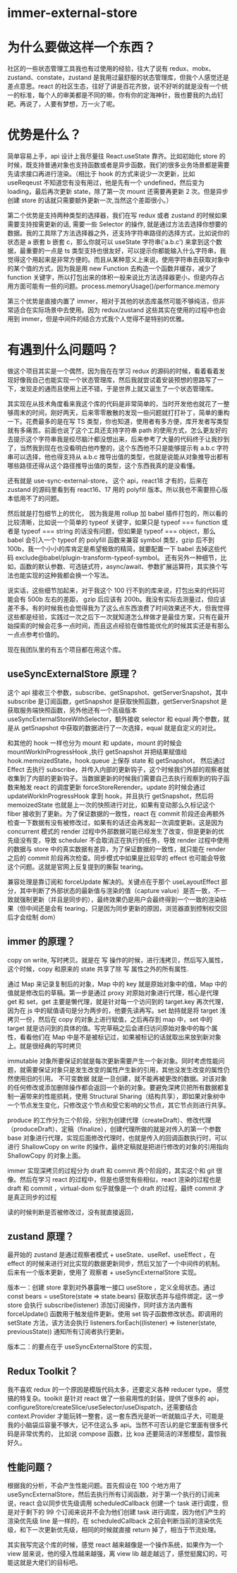 # immer-external-store

# 为什么要做这样一个东西？

社区的一些状态管理工具我也有过使用的经验，往大了说有 redux、mobx、zustand、constate，zustand 是我用过最舒服的状态管理库，但我个人感觉还是差点意思。react 的社区生态，往好了讲是百花齐放，说不好听的就是没有一个统一的标准，每个人的审美都是不同的嘛，你有你的定海神针，我也要我的九齿钉耙。再说了，人要有梦想，万一火了呢。

# 优势是什么？

简单容易上手，api 设计上我尽量往 React.useState 靠齐。比如初始化 store 的时候，既支持普通对象也支持函数或者是异步函数，我们的很多业务场景都是需要先请求接口再进行渲染。（相比于 hook 的方式来说少一次更新，比如 useReqeust 不知道您有没有用过，他是先有一个 undefined，然后变为 loading，最后再次更新 state，除了第一次 mount 还需要再更新 2 次。但是异步创建 store 的话就只需要额外更新一次,当然这个差距很小。）

第二个优势是支持两种类型的选择器，我们在写 redux 或者 zustand 的时候如果需要支持按需更新的话, 需要一些 Selector 的操作, 就是通过方法去选择你想要的数据。我的工具除了方法选择器之外，还支持字符串路径的选择方式，比如说你的状态是 a 嵌套 b 嵌套 c，那么你就可以 useState 字符串('a.b.c') 来拿到这个数据，最重要的一点是 ts 类型支持也很友好，可以提示你都能输入什么字符串，我觉得这个用起来是非常方便的。而且从某种意义上来说，使用字符串去获取对象中的某个值的方式，因为我是用 new Function 去构造一个函数并缓存，减少了 function 关键字，所以打包出来的体积一般来说比方法选择器更小，但是内存占用方面可能有一些的问题。process.memoryUsage()/performance.memory

第三个优势是直接内置了 immer，相对于其他的状态库虽然可能不够纯洁，但非常适合在实际场景中去使用。因为 redux/zustand 这些其实在使用的过程中也会用到 immer，但是中间件的结合方式我个人觉得不是特别的优雅。

# 有遇到什么问题吗？

做这个项目其实是一个偶然，因为我在在学习 redux 的源码的时候，看着看着发现好像我自己也能实现一个状态管理库，然后我就尝试着安装预想的思路写了一下，发现走的通而且使用上还不错，于是世界上就又诞生了一个状态管理库。

其实现在从技术角度看来我这个库的代码是非常简单的，当时开发他也就花了一整够周末的时间，刚好两天，后来零零散散的发现一些问题就打打补丁，简单的重构一下。花费最多的是在写 TS 类型，你也知道，使用者有多方便，库开发者写类型就有多痛苦。前面也说了这个工具还支持字符串 path 的使用方式，怎么更友好的去提示这个字符串我是绞尽脑汁都没想出来，后来参考了大量的代码终于让我抄到了，当然我到现在也没看明白他咋整的，这个东西他不只是能够提示有 a.b.c 字符串可以选择，他也得支持从 a.b.c 推导出值的类型，也就是说能从对象推导出都有哪些路径还得从这个路径推导出值的类型，这个东西我真的是没看懂。

还有就是 use-sync-external-store， 这个 api，react18 才有的，后来在 zustand 的源码里看到有 react16、17 用的 polyfill 版本。所以我也不需要担心版本低用不了的问题。

然后就是打包细节上的优化， 因为我是用 rollup 加 babel 插件打包的，所以看的比较清晰，比如说一个简单的 typeof 关键字，如果只是 typeof === function 或者是 typeof === string 的话没有问题，但如果是 typeof === object，那么 babel 会引入一个 typeof 的 polyfill 函数来兼容 symbol 类型，gzip 后不到 100b，我一个小小的库肯定是希望极致的精简，就要配置一下 babel 去掉这些代码 exclude@babel/plugin-transform-typeof-symbol。
还有另外一种细节，比如，函数的默认参数、可选链式符，async/await、参数扩展运算符，其实换个写法也能实现的这种我都会换一个写法。

说实话，这些细节加起来，对于我这个 100 行不到的库来说，打包出来的代码可能会有 500b 左右的差距， gzip 后应该有 200b。我没有实际去测量过，但应该差不多。有的时候我也会觉得我为了这么点东西浪费了时间效果还不大，但我觉得这些都是经验，实践过一次之后下一次就知道怎么样做才是最佳方案，只有在最开始探索的时候会花多一点时间，而且这点经验在做性能优化的时候其实还是有那么一点点参考价值的。

现在我团队里的有五个项目都在用这个库。

## useSyncExternalStore 原理？

这个 api 接收三个参数，subscribe、getSnapshot、getServerSnapshot，其中 subscribe 是订阅函数，getSnapshot 是获取快照函数，getServerSnapshot 是获取服务端快照函数，另外他还有一个高级版本 useSyncExternalStoreWithSelector，额外接收 selector 和 equal 两个参数，就是从 getSnapshot 中获取的数据进行了一次选择，equal 就是自定义的对比。

和其他的 hook 一样也分为 mount 和 update，mount 的时候会 mountWorkInProgressHook ,执行 getSnapshot 并把结果赋值给 hook.memoizedState，hook.queue 上保存 state 和 getSnapshot， 然后通过 Effect 去执行 subscribe，并传入内部的更新钩子，这个时候我们外部的观察者就收集到了内部的更新钩子。当数据更新的时候我们需要自己去执行观察到的钩子函数来触发 react 的调度更新 forceStoreRerender。update 的时候会通过 updateWorkInProgressHook 拿到 hook，并且执行 getSnapshot，然后将 memoizedState 也就是上一次的快照进行对比，如果有变动那么久标记这个 fiber 接收到了更新。为了保证数据的一致性，react 在 commit 阶段还会再额外检查一下数据有没有被修改过，如果有的话还会再发起一次调度更新。这是因为 concurrent 模式的 render 过程中外部数据可能已经发生了改变，但是更新的优先级没有变，导致 scheduler 不会取消正在执行的任务，导致 render 过程中使用的数据与 store 中的真实数据有差异，为了保证数据的一致性，就只能在 render 之后的 commit 阶段再次检查。同步模式中如果是比较早的 effect 也可能会导致这个问题。这就是官网上反复提到的撕裂 tearing。

兼容处理是靠订阅和 forceUpdate 解决的。关键点在于那个 useLayoutEffect 部分，其中判断了外部状态的最新值与渲染的值（capture value）是否一致，不一致就强制更新（并且是同步的），最终效果仍是用户会最终得到一个一致的渲染结果（但中间还是会有 tearing，只是因为同步更新的原因，浏览器直到控制权交回后才会绘制 dom）

## immer 的原理？

copy on write, 写时拷贝。就是在 写 操作的时候，进行浅拷贝，然后写入属性，这个时候，copy 和原来的 state 共享了除 写 属性之外的所有属性.

通过 Map 来记录复制后的对象，Map 中的 key 就是原始对象中的值，Map 中的值就是修改后的草稿。第一步是通过 proxy 对原始对象进行代理，核心是代理 get 和 set，get 主要是懒代理，就是针对每一个访问到的 target.key 再次代理，因为在 js 中的赋值语句是分为两步的，他要先读再写。set 劫持就是将 target 浅拷贝一份，然后在 copy 的对象上进行赋值，之后再存到 map 中，set 中的 target 就是访问到的具体的值。写完草稿之后会递归访问原始对象中的每个属性，看看他们在 Map 中是不是被标记过，如果被标记的话就取出来放到新对象上。就是很经典的写时拷贝

immutable 对象所要保证的就是每次更新需要产生一个新对象。同时考虑性能问题，就需要保证对象只是发生改变的属性产生新的引用，其他没发生改变的属性仍然使用旧的引用。
不可变数据 就是一旦创建，就不能再被更改的数据。对该对象的任何修改或添加删除操作都会返回一个新的对象。要避免深拷贝把所有数据都复制一遍带来的性能损耗，使用 Structural Sharing（结构共享），即如果对象树中一个节点发生变化，只修改这个节点和受它影响的父节点，其它节点则进行共享。

produce 的工作分为三个阶段，分别为创建代理（createDraft）、修改代理（produceDraft）、定稿（finalize），创建代理所做的就是对传入的第一个参数 base 对象进行代理，实现后面修改代理时，也就是传入的回调函数执行时，可以进行 ShallowCopy on write 的操作，最终定稿就是把进行修改的对象的引用指向 ShallowCopy 的对象上面。

immer 实现深拷贝的过程分为 draft 和 commit 两个阶段的，其实这个和 git 很像。然后在学习 react 的过程中，但是也感觉有些相似，react 渲染的过程也是 draft 和 commit ，virtual-dom 似乎就像是一个 draft 的过程，最终 commit 才是真正同步的过程

读的时候判断是否被修改过，没有就直接返回，

## zustand 原理？

最开始的 zustand 是通过观察者模式 + useState、useRef、useEffect ，在 effect 的时候来进行对比实现的数据更新同步，然后又加了一个中间件的机制。后来有一个版本更新，使用了 观察者 + useSyncExternalStore 实现。

版本一：创建 store 拿到对外暴露唯一接口 useStore ，定义全局状态。通过 const bears = useStore(state => state.bears) 获取状态并与组件绑定。这一步 store 会执行 subscribe(listener) 添加订阅操作，同时该方法内置有 forceUpdate() 函数用于触发组件更新。使用 set 钩子函数修改状态。即调用的 setState 方法，该方法会执行 listeners.forEach((listener) => listener(state, previousState)) 通知所有订阅者执行更新。

版本二：的要点在于 useSyncExternalStore 的实现，

## Redux Toolkit？

我不喜欢 redux 的一个原因是模版代码太多，还要定义各种 reducer type， 感觉搞的特复杂。toolkit 是针对 react 做了一些易用性的封装，提供了很多的 api，configureStore/createSlice/useSelector/useDispatch，还需要结合 context.Provider 才能玩转一整套，这一套东西光是听一听就脑瓜子大，可能是我的小脑袋瓜容量不够大，记不住这么多 api。当然不可否认的是它里面有很多代码是非常优秀的， 比如说 compose 函数，比 koa 还要简洁的洋葱模型，震惊我好久。

## 性能问题？

根据我的分析，不会产生性能问题。首先假设在 100 个地方用了 useSyncExternalStore，然后去执行所有订阅函数，对于第一个执行的订阅来说，react 会以同步优先级调用 scheduledCallback 创建一个 task 进行调度，但是对于剩下的 99 个订阅来说并不会为他们创建 task 进行调度，因为他们产生的渲染优先级 line 是一样的，在 scheduledCallback 之前会判断当前的渲染优先级，和下一次更新优先级，相同的时候就直接 return 掉了，相当于节流处理。

其实我写完这个库的时候，感觉 react 越来越像是一个操作系统，如果作为一个 view 层来说，他的侵入性越来越强，离 view lib 越走越远了，感觉挺魔幻的，可能这就是大佬们的目标吧。
